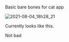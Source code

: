 Basic bare bones for cat app

![2021-08-04_18h28_21](https://user-images.githubusercontent.com/82812348/128228064-fa0cf6fa-446e-41b7-969a-49668cd2d71a.png)

Currently looks like this.

Not bad
